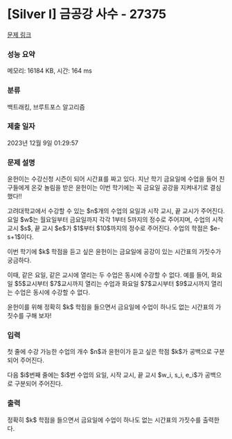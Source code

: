 # [Silver I] 금공강 사수 - 27375 

[문제 링크](https://www.acmicpc.net/problem/27375) 

### 성능 요약

메모리: 16184 KB, 시간: 164 ms

### 분류

백트래킹, 브루트포스 알고리즘

### 제출 일자

2023년 12월 9일 01:29:57

### 문제 설명

<p>윤헌이는 수강신청 시즌이 되어 시간표를 짜고 있다. 지난 학기 금요일에 수업을 들어 친구들에게 온갖 놀림을 받은 윤헌이는 이번 학기에는 꼭 금요일 공강을 지켜내기로 결심했다!!</p>

<p>고려대학교에서 수강할 수 있는 $n$개의 수업의 요일과 시작 교시, 끝 교시가 주어진다. 요일 $w$는 월요일부터 금요일까지 각각 1부터 5까지의 정수로 주어지며, 수업의 시작 교시 $s$, 끝 교시 $e$가 $1$부터 $10$까지의 정수로 주어진다. 수업의 학점은 $e-s+1$이다.</p>

<p>이번 학기에 $k$ 학점을 듣고 싶은 윤헌이는 금요일에 공강이 있는 시간표의 가짓수가 궁금하다.</p>

<p>이때, 같은 요일, 같은 교시에 열리는 두 수업은 동시에 수강할 수 없다. 예를 들어, 화요일 $5$교시부터 $7$교시까지 열리는 수업과 화요일 $7$교시부터 $9$교시까지 열리는 수업은 동시에 수강할 수 없다.</p>

<p>윤헌이를 위해 정확히 $k$ 학점을 들으면서 금요일에 수업이 하나도 없는 시간표의 가짓수를 구해 보자!</p>

### 입력 

 <p>첫 줄에 수강 가능한 수업의 개수 $n$과 윤헌이가 듣고 싶은 학점 $k$가 공백으로 구분되어 주어진다.</p>

<p>다음 $i$번째 줄에는 $i$번 수업의 요일, 시작 교시, 끝 교시 $w_i, s_i, e_i$가 공백으로 구분되어 주어진다.</p>

### 출력 

 <p>정확히 $k$ 학점을 들으면서 금요일에 수업이 하나도 없는 시간표의 가짓수를 출력한다.</p>

